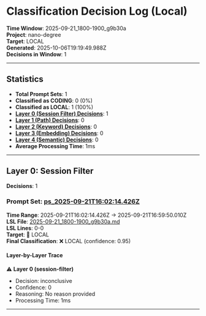# Classification Decision Log (Local)

**Time Window**: 2025-09-21_1800-1900_g9b30a<br>
**Project**: nano-degree<br>
**Target**: LOCAL<br>
**Generated**: 2025-10-06T19:19:49.988Z<br>
**Decisions in Window**: 1

---

## Statistics

- **Total Prompt Sets**: 1
- **Classified as CODING**: 0 (0%)
- **Classified as LOCAL**: 1 (100%)
- **[Layer 0 (Session Filter) Decisions](#layer-0-session-filter)**: 1
- **[Layer 1 (Path) Decisions](#layer-1-path)**: 0
- **[Layer 2 (Keyword) Decisions](#layer-2-keyword)**: 0
- **[Layer 3 (Embedding) Decisions](#layer-3-embedding)**: 0
- **[Layer 4 (Semantic) Decisions](#layer-4-semantic)**: 0
- **Average Processing Time**: 1ms

---

## Layer 0: Session Filter

**Decisions**: 1

### Prompt Set: [ps_2025-09-21T16:02:14.426Z](../../history/2025-09-21_1800-1900_g9b30a.md#ps_2025-09-21T16:02:14.426Z)

**Time Range**: 2025-09-21T16:02:14.426Z → 2025-09-21T16:59:50.010Z<br>
**LSL File**: [2025-09-21_1800-1900_g9b30a.md](../../history/2025-09-21_1800-1900_g9b30a.md#ps_2025-09-21T16:02:14.426Z)<br>
**LSL Lines**: 0-0<br>
**Target**: 📍 LOCAL<br>
**Final Classification**: ❌ LOCAL (confidence: 0.95)

#### Layer-by-Layer Trace

⚠️ **Layer 0 (session-filter)**
- Decision: inconclusive
- Confidence: 0
- Reasoning: No reason provided
- Processing Time: 1ms

---

